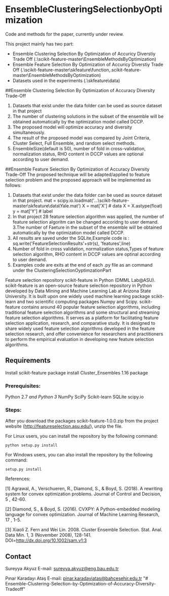 EnsembleClusteringSelectionbyOptimization
===============================
Code and methods for the  paper, currently under review.

This project mainly has two part:

- Ensemble Clustering Selection By Optimization of Accuricy Diverstiy Trade Off (.\scikit-feature-master\EnsembleMethodsByOptimization)
- Ensemble Feature Selection By   Optimization of Accuricy Diverstiy Trade Off (.\scikit-feature-master\skfeature\function,.scikit-feature-master\EnsembleMethodsByOptimization)
- Datasets used in the experiments (.\skfeature\data)

##Ensemble Clustering Selection By Optimization of Accuracy Diversity Trade-Off
1.  Datasets that exist under the data folder can be used as source dataset in that project
2.    The number of clustering solutions in the subset of the ensemble will be obtained automatically by the optimization model called DCCP.
3.    The proposed model will optimize accuracy and diversity simultaneously.
4.    The result of the proposed model was compared by Joint Criteria, Cluster Select, Full Ensemble, and random select methods.
5.    EnsembleSize(default is 50), number of fold in cross-validation, normalization status, RHO content in DCCP values are optional according to user demand.

##Ensemble Feature Selection By   Optimization of Accuracy Diversity Trade-Off
The proposed technique will be adapted/applied to feature selection problem and the proposed approach will be implemented as follows:
1. Datasets that exist under the data folder can be used as source dataset in that project.
    mat = scipy.io.loadmat('...\scikit-feature-master\skfeature\data\Yale.mat')
    X = mat['X']  # data
    X = X.astype(float)
    y = mat['Y']  # label
2. In that project 28 feature selection algorithm was applied, the number of feature selection algoritm can be changed accoridng to user demand.
3.The number of Faeture in the subset of the ensemble will be obtained automatically by the optimization model called DCCP.
4. All results are saved under the SQLite,Example code is :    sq.write('FeatureSelectionResults'+str(s), 'features',line)
5. Number of fold in cross validation, normalization status,Types of feature selection algorithm, RHO content in DCCP values are optinal according to user demand.
6. Examples code are exits at the end of each .py file as an command under the ClusteringSelectionOyptimzationPart

Feature selection repository scikit-feature in Python (DMML Lab@ASU).
scikit-feature is an open-source feature selection repository in Python developed by Data Mining and Machine Learning Lab at Arizona State University. It is built upon one widely used machine learning package scikit-learn and two scientific computing packages Numpy and Scipy. scikit-feature contains around 40 popular feature selection algorithms, including traditional feature selection algorithms and some structural and streaming feature selection algorithms.
It serves as a platform for facilitating feature selection application, research, and comparative study. It is designed to share widely used feature selection algorithms developed in the feature selection research, and offer convenience for researchers and practitioners to perform the empirical evaluation in developing new feature selection algorithms.

## Requirements
Install scikit-feature package
install Cluster_Ensembles 1.16 package
### Prerequisites:
Python 2.7 *and Python 3*
NumPy
SciPy
Scikit-learn
SQLite
scipy.io

### Steps:
After you download  the packages
 scikit-feature-1.0.0.zip from the project website (http://featureselection.asu.edu/), unzip the file.

For Linux users, you can install the repository by the following command:

    python setup.py install

For Windows users, you can also install the repository by the following command:

    setup.py install

References:

[1] Agrawal, A., Verschueren, R., Diamond, S., & Boyd, S. (2018). A rewriting system for convex optimization problems. Journal of Control and Decision, 5 , 42-60.

[2] Diamond, S., & Boyd, S. (2016). CVXPY: A Python-embedded modeling language for convex optimization. Journal of Machine Learning Research, 17 , 1-5.

[3] Xiaoli Z. Fern and Wei Lin. 2008. Cluster Ensemble Selection. Stat. Anal. Data Min. 1, 3 (November 2008), 128-141. DOI=http://dx.doi.org/10.1002/sam.v1:3




## Contact
Sureyya Akyuz
E-mail: sureyya.akyuz@eng.bau.edu.tr

Pınar Karadayı Ataş
E-mail: pinar.karadayiatas@bahcesehir.edu.tr
"# Ensemble-Clustering-Selection-by-Optimization-of-Accuracy-Diversity-Tradeoff"
